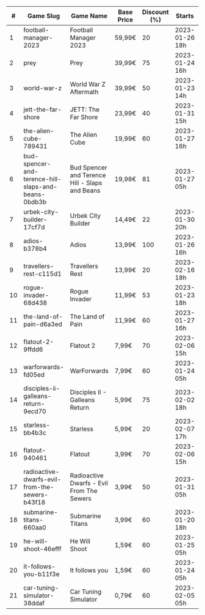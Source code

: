 |#|Game Slug|Game Name|Base Price|Discount (%)|Starts|Ends|
|---|---|---|---|---|---|---|
|1|football-manager-2023|Football Manager 2023|59,99€|20|2023-01-26 18h|2023-02-02 18h|
|2|prey|Prey|39,99€|75|2023-01-24 16h|2023-01-31 16h|
|3|world-war-z|World War Z Aftermath|39,99€|50|2023-01-23 14h|2023-01-30 01h|
|4|jett-the-far-shore|JETT: The Far Shore|23,99€|40|2023-01-31 15h|2023-02-14 15h|
|5|the-alien-cube-789431|The Alien Cube|19,99€|60|2023-01-27 16h|2023-01-29 16h|
|6|bud-spencer-and-terence-hill-slaps-and-beans-0bdb3b|Bud Spencer and Terence Hill - Slaps and Beans|19,98€|81|2023-01-27 05h|2023-02-12 05h|
|7|urbek-city-builder-17cf7d|Urbek City Builder|14,49€|22|2023-01-30 20h|2023-02-13 20h|
|8|adios-b378b4|Adios|13,99€|100|2023-01-26 16h|2023-02-02 16h|
|9|travellers-rest-c115d1|Travellers Rest|13,99€|20|2023-02-16 18h|2023-02-27 18h|
|10|rogue-invader-68d438|Rogue Invader|11,99€|53|2023-01-23 18h|2023-02-14 18h|
|11|the-land-of-pain-d6a3ed|The Land of Pain|11,99€|60|2023-01-27 16h|2023-01-29 16h|
|12|flatout-2-9ffdd6|Flatout 2|7,99€|70|2023-02-06 15h|2023-02-20 15h|
|13|warforwards-fd05ed|WarForwards|7,99€|60|2023-01-24 05h|2023-01-31 05h|
|14|disciples-ii-galleans-return-9ecd70|Disciples II - Galleans Return|5,99€|75|2023-02-02 18h|2023-02-16 18h|
|15|starless-bb4b3c|Starless|5,99€|20|2023-02-07 17h|2023-02-14 17h|
|16|flatout-940461|Flatout|3,99€|70|2023-02-06 15h|2023-02-20 15h|
|17|radioactive-dwarfs-evil-from-the-sewers-b43f18|Radioactive Dwarfs - Evil From The Sewers|3,99€|50|2023-01-31 05h|2023-02-07 05h|
|18|submarine-titans-660aa0|Submarine Titans|3,99€|60|2023-01-20 18h|2023-01-24 18h|
|19|he-will-shoot-46efff|He Will Shoot|1,59€|60|2023-01-25 05h|2023-02-08 05h|
|20|it-follows-you-b11f3e|It follows you|1,59€|60|2023-01-24 05h|2023-02-08 05h|
|21|car-tuning-simulator-38ddaf|Car Tuning Simulator|0,79€|60|2023-02-05 05h|2023-02-24 05h|
